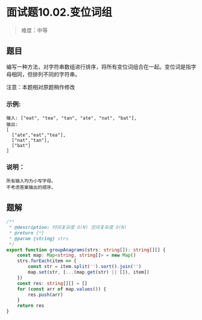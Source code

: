 # 面试题10.02.变位词组

> 难度：中等

## 题目

编写一种方法，对字符串数组进行排序，将所有变位词组合在一起。变位词是指字母相同，但排列不同的字符串。

注意：本题相对原题稍作修改

### 示例:

```
输入: ["eat", "tea", "tan", "ate", "nat", "bat"],
输出:
[
  ["ate","eat","tea"],
  ["nat","tan"],
  ["bat"]
]
```

### 说明：

```
所有输入均为小写字母。
不考虑答案输出的顺序。
```

## 题解

```ts
/**
 * @description: 时间复杂度 O(N) 空间复杂度 O(N)
 * @return {*}
 * @param {string} strs
 */
export function groupAnagrams(strs: string[]): string[][] {
    const map: Map<string, string[]> = new Map()
    strs.forEach(item => {
        const str = item.split('').sort().join('')
        map.set(str, [...(map.get(str) || []), item])
    })
    const res: string[][] = []
    for (const arr of map.values()) {
        res.push(arr)
    }
    return res
}
```

